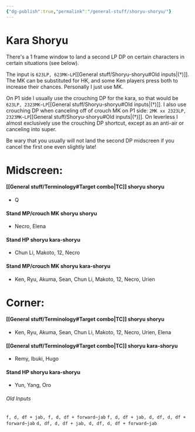```yaml
---
{"dg-publish":true,"permalink":"/general-stuff/shoryu-shoryu/"}
---
```


# Kara Shoryu
There's a 1 frame window to land a second LP DP on certain characters in certain situations (see below). 

The input is `623LP, 623MK~LP`[[General stuff/Shoryu-shoryu#Old inputs\|(†)]]. The MK can be substituted for HK, and some Ken players press both to increase their chances. Personally I just use MK. 

On P1 side I usually use the crouching DP for the kara, so that would be 
`623LP, 2323MK~LP`[[General stuff/Shoryu-shoryu#Old inputs\|(†)]].
I also use crouching DP when canceling off of crouch MK on P1 side: 
`2MK xx 2323LP, 2323MK~LP`[[General stuff/Shoryu-shoryu#Old inputs\|(†)]].
On leverless I almost exclusively use the crouching DP shortcut, except as an anti-air or canceling into super.

Be wary that you usually will not land the second DP midscreen if you cancel the first one even slightly late!
# Midscreen: 
#### [[General stuff/Terminology#Target combo\|TC]] shoryu shoryu 
- Q
#### Stand MP/crouch MK shoryu shoryu 
- Necro, Elena 
#### Stand HP shoryu kara-shoryu
- Chun Li, Makoto, 12, Necro 
#### Stand MP/crouch MK shoryu kara-shoryu
- Ken, Ryu, Akuma, Sean, Chun Li, Makoto, 12, Necro, Urien  

# Corner: 
#### [[General stuff/Terminology#Target combo\|TC]] shoryu shoryu 
- Ken, Ryu, Akuma, Sean, Chun Li, Makoto, 12, Necro, Urien, Elena 
#### [[General stuff/Terminology#Target combo\|TC]] shoryu kara-shoryu 
- Remy, Ibuki, Hugo 
#### Stand HP shoryu kara-shoryu 
- Yun, Yang, Oro



###### Old Inputs
`f, d, df + jab, f, d, df + forward~jab`
`f, d, df + jab, d, df, d, df + forward~jab`
`d, df, d, df + jab, d, df, d, df + forward~jab`


